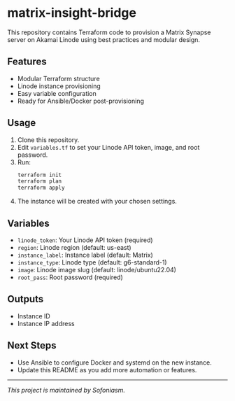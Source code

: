 # matrix-insight-bridge

This repository contains Terraform code to provision a Matrix Synapse server on Akamai Linode using best practices and modular design.

## Features
- Modular Terraform structure
- Linode instance provisioning
- Easy variable configuration
- Ready for Ansible/Docker post-provisioning

## Usage
1. Clone this repository.
2. Edit `variables.tf` to set your Linode API token, image, and root password.
3. Run:
   ```bash
   terraform init
   terraform plan
   terraform apply
   ```
4. The instance will be created with your chosen settings.

## Variables
- `linode_token`: Your Linode API token (required)
- `region`: Linode region (default: us-east)
- `instance_label`: Instance label (default: Matrix)
- `instance_type`: Linode type (default: g6-standard-1)
- `image`: Linode image slug (default: linode/ubuntu22.04)
- `root_pass`: Root password (required)

## Outputs
- Instance ID
- Instance IP address

## Next Steps
- Use Ansible to configure Docker and systemd on the new instance.
- Update this README as you add more automation or features.

---

_This project is maintained by Sofoniasm._
